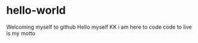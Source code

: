 # hello-world
Welcoming myself to github
Hello myself KK i am here to code
code to live is my motto

